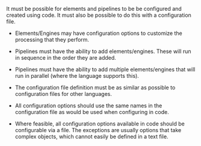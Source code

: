 It must be possible for elements and pipelines to be be configured and created using code.
It must also be possible to do this with a configuration file.

- Elements/Engines may have configuration options to customize the processing that they perform.
- Pipelines must have the ability to add elements/engines. These will run in sequence in the order they are added.
- Pipelines must have the ability to add multiple elements/engines that will run in parallel (where the language supports this).


- The configuration file definition must be as similar as possible to configuration files for other languages.
- All configuration options should use the same names in the configuration file as would be used when configuring in code.
- Where feasible, all configuration options available in code should be configurable via a file. The exceptions are usually options that take complex objects, which cannot easily be defined in a text file.

